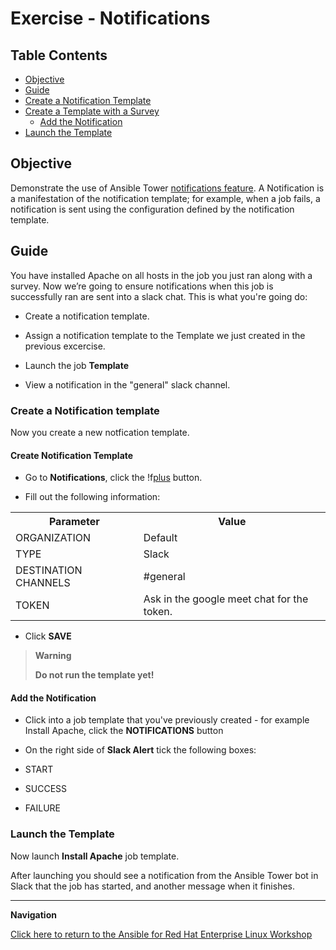 # Exercise - Notifications

## Table Contents

* [Objective](#objective)
* [Guide](#guide)
* [Create a Notification Template](#create-a-notification-template)
* [Create a Template with a Survey](#create-a-template-with-a-survey)
  * [Add the Notification](#add-the-notification)
* [Launch the Template](#launch-the-template)

## Objective

Demonstrate the use of Ansible Tower [notifications feature](https://docs.ansible.com/ansible-tower/latest/html/userguide/notifications.html). A Notification is a manifestation of the notification template; for example, when a job fails, a notification is sent using the configuration defined by the notification template.

## Guide

You have installed Apache on all hosts in the job you just ran along with a survey. Now we’re going to ensure notifications when this job is successfully ran are sent into a slack chat. This is what you're going do:

* Create a notification template.

* Assign a notification template to the Template we just created in the previous excercise.

* Launch the job **Template**

* View a notification in the "general" slack channel.


### Create a Notification template

Now you create a new notfication template.

#### Create Notification Template

* Go to **Notifications**, click the !f[plus](images/green_plus.png) button.

* Fill out the following information:

<table>
  <tr>
    <th>Parameter</th>
    <th>Value</th>
  </tr>
  <tr>
    <td>ORGANIZATION</td>
    <td>Default</td>
  </tr>
  <tr>
    <td>TYPE</td>
    <td>Slack</td>
  </tr>
  <tr>
    <td>DESTINATION CHANNELS</td>
    <td>#general</td>
  </tr>
  <tr>
    <td>TOKEN</td>
    <td>Ask in the google meet chat for the token.</td>
</table>

* Click **SAVE**

> **Warning**
>
> **Do not run the template yet!**

#### Add the Notification

* Click into a job template that you've previously created - for example Install Apache, click the **NOTIFICATIONS** button

* On the right side of **Slack Alert** tick the following boxes:
* START
* SUCCESS
* FAILURE


### Launch the Template

Now launch **Install Apache** job template.

After launching you should see a notification from the Ansible Tower bot in Slack that the job has started, and another message when it finishes.

---
**Navigation**
<br>

[Click here to return to the Ansible for Red Hat Enterprise Linux Workshop](../README.md)
